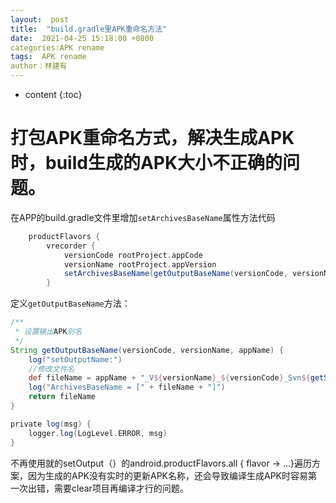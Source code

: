 ```yaml
---
layout:  post
title:  "build.gradle里APK重命名方法"
date:  2021-04-25 15:18:00 +0800
categories:APK rename
tags:  APK rename
author：林建有
---
```

* content
{:toc}

# 打包APK重命名方式，解决生成APK时，build生成的APK大小不正确的问题。

在APP的build.gradle文件里增加`setArchivesBaseName`属性方法代码

```groovy
    productFlavors {
        vrecorder {
            versionCode rootProject.appCode
            versionName rootProject.appVersion
            setArchivesBaseName(getOutputBaseName(versionCode, versionName, "vrecorder"))
        }
```

定义`getOutputBaseName`方法：

```groovy
/**
 * 设置输出APK别名
 */
String getOutputBaseName(versionCode, versionName, appName) {
    log("setOutputName:")
    //修改文件名
    def fileName = appName + "_V${versionName}_${versionCode}_Svn${getSvnRevision()}_${getReleaseTime()}"
    log("ArchivesBaseName = [" + fileName + "]")
    return fileName
}

private log(msg) {
    logger.log(LogLevel.ERROR, msg)
}
```

不再使用就的setOutput（）的android.productFlavors.all { flavor -> ...}遍历方案，因为生成的APK没有实时的更新APK名称，还会导致编译生成APK时容易第一次出错，需要clear项目再编译才行的问题。